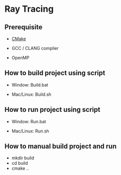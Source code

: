 # Ray Tracing

## Prerequisite

- [CMake](https://cmake.org/download/)

- GCC / CLANG complier

- OpenMP 

## How to build project using script

- Window: Build.bat

- Mac/Linux: Build.sh

## How to run project using script

- Window: Run.bat

- Mac/Linux: Run.sh

## How to manual build project and run

- mkdir build
- cd build
- cmake ..
